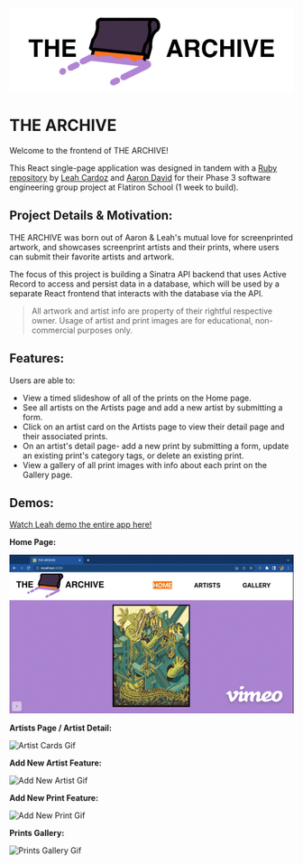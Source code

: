![THE ARCHIVE Logo](./src/components/archive-readme-logo.png)

# THE ARCHIVE

Welcome to the frontend of THE ARCHIVE!

This React single-page application was designed in tandem with a [Ruby repository](https://github.com/ajdavid128/phase-3-sinatra-react-project) by [Leah Cardoz](https://github.com/lcardoz) and [Aaron David](https://github.com/ajdavid128) for their Phase 3 software engineering group project at Flatiron School (1 week to build).

## Project Details & Motivation:

THE ARCHIVE was born out of Aaron & Leah's mutual love for screenprinted artwork, and showcases screenprint artists and their prints, where users can submit their favorite artists and artwork. 

The focus of this project is building a Sinatra API backend that uses Active Record to access and persist data in a database, which will be used by a separate React frontend that interacts with the database via the API.

> All artwork and artist info are property of their rightful respective owner. Usage of artist and print images are for educational, non-commercial purposes only.

## Features:

Users are able to:
- View a timed slideshow of all of the prints on the Home page.
- See all artists on the Artists page and add a new artist by submitting a form.
- Click on an artist card on the Artists page to view their detail page and their associated prints.
- On an artist's detail page- add a new print by submitting a form, update an existing print's category tags, or delete an existing print.
- View a gallery of all print images with info about each print on the Gallery page.

## Demos:

[Watch Leah demo the entire app here!](https://vimeo.com/799986630)

**Home Page:**

![Home Page Slideshow Gif](public/Homepage-Gif-The-Archive-high.gif)

**Artists Page / Artist Detail:**

![Artist Cards Gif](public/Artists-Page-Gif-The-Archive-high.gif)

**Add New Artist Feature:**

![Add New Artist Gif]()

**Add New Print Feature:**

![Add New Print Gif]()

**Prints Gallery:**

![Prints Gallery Gif]()
